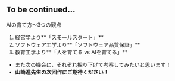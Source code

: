 ##  To be continued...

AIの育て方〜3つの観点

1. 経営学より**「スモールスタート」**
2. ソフトウェア工学より**「ソフトウェア品質保証」**
3. 教育工学より**「人を育てる vs AIを育てる」**

* また次の機会に，それぞれ掘り下げて考察してみたいと思います！
* **山崎進先生の次回作にご期待ください！**
